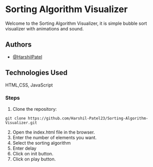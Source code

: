 # Sorting Algorithm Visualizer

Welcome to the Sorting Algorithm Visualizer, it is simple bubble sort visualizer with animations and sound.

## Authors

- [@HarshilPatel](https://www.github.com/Harshil-Patel23)

## Technologies Used

HTML,CSS, JavaScript

### Steps

1. Clone the repository:

```
git clone https://github.com/Harshil-Patel23/Sorting-Algorithm-Visualizer.git

```

2. Open the index.html file in the browser.
3. Enter the number of elements you want.
4. Select the sorting algorithm
5. Enter delay
6. Click on init button.
7. Click on play button.

